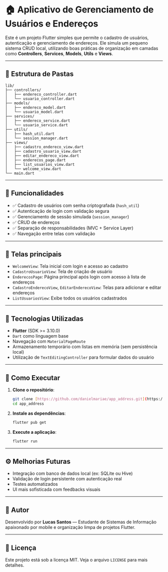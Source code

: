 # 🏠 Aplicativo de Gerenciamento de Usuários e Endereços

Este é um projeto Flutter simples que permite o cadastro de usuários, autenticação e gerenciamento de endereços. Ele simula um pequeno sistema CRUD local, utilizando boas práticas de organização em camadas como **Controllers**, **Services**, **Models**, **Utils** e **Views**.

---

## 📁 Estrutura de Pastas

```
lib/
├── controllers/
│   ├── endereco_controller.dart
│   └── usuario_controller.dart
├── models/
│   ├── endereco_model.dart
│   └── usuario_model.dart
├── services/
│   ├── endereco_service.dart
│   └── usuario_service.dart
├── utils/
│   ├── hash_util.dart
│   └── session_manager.dart
├── views/
│   ├── cadastro_endereco_view.dart
│   ├── cadastro_usuario_view.dart
│   ├── editar_endereco_view.dart
│   ├── enderecos_page.dart
│   ├── list_usuarios_view.dart
│   └── welcome_view.dart
└── main.dart
```

---

## 🚀 Funcionalidades

- ✅ Cadastro de usuários com senha criptografada (`hash_util`)
- ✅ Autenticação de login com validação segura
- ✅ Gerenciamento de sessão simulada (`session_manager`)
- ✅ CRUD de endereços
- ✅ Separação de responsabilidades (MVC + Service Layer)
- ✅ Navegação entre telas com validação

---

## 📲 Telas principais

- `WelcomeView`: Tela inicial com login e acesso ao cadastro
- `CadastroUsuarioView`: Tela de criação de usuário
- `EnderecosPage`: Página principal após login com acesso à lista de endereços
- `CadastroEnderecoView`, `EditarEnderecoView`: Telas para adicionar e editar endereços
- `ListUsuariosView`: Exibe todos os usuários cadastrados

---

## 🧠 Tecnologias Utilizadas

- **Flutter** (SDK >= 3.10.0)
- `Dart` como linguagem base
- Navegação com `MaterialPageRoute`
- Armazenamento temporário com listas em memória (sem persistência local)
- Utilização de `TextEditingController` para formular dados do usuário

---

## 🔧 Como Executar

1. **Clone o repositório**:
   ```bash
   git clone [https://github.com/danielmariae/app_address.git](https://github.com/danielmariae/app_address.git)
   cd app_address
   ```

2. **Instale as dependências**:
   ```bash
   flutter pub get
   ```

3. **Execute a aplicação**:
   ```bash
   flutter run
   ```

---

## ⚙️ Melhorias Futuras

- Integração com banco de dados local (ex: SQLite ou Hive)
- Validação de login persistente com autenticação real
- Testes automatizados
- UI mais sofisticada com feedbacks visuais

---

## 👤 Autor

Desenvolvido por **Lucas Santos** — Estudante de Sistemas de Informação apaixonado por mobile e organização limpa de projetos Flutter.

---

## 📄 Licença

Este projeto está sob a licença MIT. Veja o arquivo `LICENSE` para mais detalhes.
